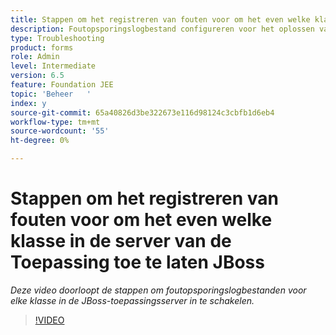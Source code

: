```yaml
---
title: Stappen om het registreren van fouten voor om het even welke klassen in de server van de Toepassing toe te laten JBoss
description: Foutopsporingslogbestand configureren voor het oplossen van problemen met betrekking tot de JBoss-toepassingsserver
type: Troubleshooting
product: forms
role: Admin
level: Intermediate
version: 6.5
feature: Foundation JEE
topic: 'Beheer   '
index: y
source-git-commit: 65a40826d3be322673e116d98124c3cbfb1d6eb4
workflow-type: tm+mt
source-wordcount: '55'
ht-degree: 0%

---
```



# Stappen om het registreren van fouten voor om het even welke klasse in de server van de Toepassing toe te laten JBoss

*Deze video doorloopt de stappen om foutopsporingslogbestanden voor elke klasse in de JBoss-toepassingsserver in te schakelen.*

>[!VIDEO](https://video.tv.adobe.com/v/335522?quality=9&learn=on)